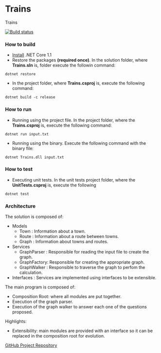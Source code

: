 # Trains

Trains

[![Build status](https://ci.appveyor.com/api/projects/status/mlp1dcqkymkkpd7w?svg=true)](https://ci.appveyor.com/project/mstama/trains)

### How to build

* [Install](https://www.microsoft.com/net/download/core#/current) .NET Core 1.1 
* Restore the packages **(required once)**. In the solution folder, where **Trains.sln** is, folder execute the followin command:

```
dotnet restore
```

* In the project folder, where **Trains.csproj** is, execute the following command: 

```
dotnet build -c release
```
### How to run

* Running using the project file. In the project folder, where the **Trains.csproj** is, execute the following command: 

```
dotnet run input.txt
```

* Running using the binary. Execute the following command with the binary file:

```
dotnet Trains.dll input.txt
```
### How to test

* Executing unit tests. In the unit tests project folder, where the **UnitTests.csproj** is, execute the following

```
dotnet test
```

### Architecture

The solution is composed of:

* Models
    * Town        : Information about a town.
    * Route       : Information about a route between towns.
    * Graph       : Information about towns and routes.
* Services
    * GraphParser : Responsible for reading the input file to create the graph.
    * GraphFactory: Responsible for creating the appropriate graph.
    * GraphWalker : Responsible to traverse the graph to perfom the calculation.
* Interfaces      : Services are implemented using interfaces to be extensible.

The main program is composed of:

* Composition Root: where all modules are put together.
* Execution of the graph parser.
* Execution of the graph walker to answer each one of the questions proposed.

Highlights:
* Extensibility: main modules are provided with an interface so it can be replaced in the composition root for evolution.

[GitHub Project Repository](https://github.com/mstama/Trains)
